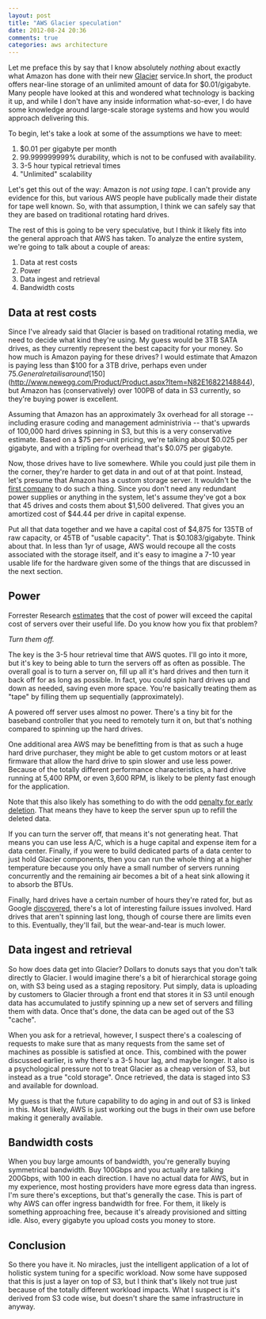 ```yaml
---
layout: post
title: "AWS Glacier speculation"
date: 2012-08-24 20:36
comments: true
categories: aws architecture
---
```


Let me preface this by say that I know absolutely _nothing_ about exactly what Amazon has done with their new [Glacier](http://aws.amazon.com/glacier/) service.In short, the product offers near-line storage of an unlimited amount of data for $0.01/gigabyte. Many people have looked at this and wondered what technology is backing it up, and while I don't have any inside information what-so-ever, I do have some knowledge around large-scale storage systems and how you would approach delivering this.

To begin, let's take a look at some of the assumptions we have to meet:

1. $0.01 per gigabyte per month
2. 99.999999999% durability, which is not to be confused with availability.
3. 3-5 hour typical retrieval times
4. "Unlimited" scalability

Let's get this out of the way: Amazon is _not using tape_. I can't provide any evidence for this, but various AWS people have publically made their distate for tape well known. So, with that assumption, I think we can safely say that they are based on traditional rotating hard drives.

The rest of this is going to be very speculative, but I think it likely fits into the general approach that AWS has taken. To analyze the entire system, we're going to talk about a couple of areas:

1. Data at rest costs
2. Power
3. Data ingest and retrieval
4. Bandwidth costs


## Data at rest costs

Since I've already said that Glacier is based on traditional rotating media, we need to decide what kind they're using. My guess would be 3TB SATA drives, as they currently represent the best capacity for your money. So how much is Amazon paying for these drives?  I would estimate that Amazon is paying less than $100 for a 3TB drive, perhaps even under $75. General retail is around [$150](http://www.newegg.com/Product/Product.aspx?Item=N82E16822148844), but Amazon has (conservatively) over 100PB of data in S3 currently, so they're buying power is excellent. 

Assuming that Amazon has an approximately 3x overhead for all storage -- including erasure coding and management administrivia -- that's upwards of 100,000 hard drives spinning in S3, but this is a very conservative estimate. Based on a $75 per-unit pricing, we're talking about $0.025 per gigabyte, and with a tripling for overhead that's $0.075 per gigabyte. 

Now, those drives have to live somewhere. While you could just pile them in the corner, they're harder to get data in and out of at that point. Instead, let's presume that Amazon has a custom storage server. It wouldn't be the [first company](http://blog.backblaze.com/2011/07/20/petabytes-on-a-budget-v2-0revealing-more-secrets/) to do such a thing. Since you don't need any redundant power supplies or anything in the system, let's assume they've got a box that 45 drives and costs them about $1,500 delivered. That gives you an amortized cost of $44.44 per drive in capital expense.

Put all that data together and we have a capital cost of $4,875 for 135TB of raw capacity, or 45TB of "usable capacity". That is $0.1083/gigabyte. Think about that. In less than 1yr of usage, AWS would recoupe all the costs associated with the storage itself, and it's easy to imagine a 7-10 year usable life for the hardware given some of the things that are discussed in the next section.


## Power

Forrester Research [estimates](http://www.cio.com/article/627363/Forrester_3_More_Ways_to_Cut_Data_Center_Energy_Costs) that the cost of power will exceed the capital cost of servers over their useful life. Do you know how you fix that problem? 

_Turn them off._

The key is the 3-5 hour retrieval time that AWS quotes.  I'll go into it more, but it's key to being able to turn the servers off as often as possible. The overall goal is to turn a server on, fill up all it's hard drives and then turn it back off for as long as possible.  In fact, you could spin hard drives up and down as needed, saving even more space.  You're basically treating them as "tape" by filling them up sequentially (approximately).

A powered off server uses almost no power. There's a tiny bit for the baseband controller that you need to remotely turn it on, but that's nothing compared to spinning up the hard drives.

One additional area AWS may be benefitting from is that as such a huge hard drive purchaser, they might be able to get custom motors or at least firmware that allow the hard drive to spin slower and use less power.  Because of the totally different performance characteristics, a hard drive running at 5,400 RPM, or even 3,600 RPM, is likely to be plenty fast enough for the application.

Note that this also likely has something to do with the odd [penalty for early deletion](http://aws.amazon.com/glacier/faqs/#How_am_I_charged_for_deleting_data_that_is_less_than_3_months_old).  That means they have to keep the server spun up to refill the deleted data.

If you can turn the server off, that means it's not generating heat. That means you can use less A/C, which is a huge capital and expense item for a data center. Finally, if you were to build dedicated parts of a data center to just hold Glacier components, then you can run the whole thing at a higher temperature because you only have a small number of servers running concurrently and the remaining air becomes a bit of a heat sink allowing it to absorb the BTUs.  

Finally, hard drives have a certain number of hours they're rated for, but as Google [discovered](http://research.google.com/pubs/pub32774.html), there's a lot of interesting failure issues involved.  Hard drives that aren't spinning last long, though of course there are limits even to this.  Eventually, they'll fail, but the wear-and-tear is much lower.


## Data ingest and retrieval

So how does data get into Glacier? Dollars to donuts says that you don't talk directly to Glacier. I would imagine there's a bit of hierarchical storage going on, with S3 being used as a staging repository. Put simply, data is uploading by customers to Glacier through a front end that stores it in S3 until enough data has accumulated to justify spinning up a new set of servers and filling them with data. Once that's done, the data can be aged out of the S3 "cache".  

When you ask for a retrieval, however, I suspect there's a coalescing of requests to make sure that as many requests from the same set of machines as possible is satisfied at once. This, combined with the power discussed earlier, is why there's a 3-5 hour lag, and maybe longer. It also is a psychological pressure not to treat Glacier as a cheap version of S3, but instead as a true "cold storage".  Once retrieved, the data is staged into S3 and available for download.

My guess is that the future capability to do aging in and out of S3 is linked in this. Most likely, AWS is just working out the bugs in their own use before making it generally available.


## Bandwidth costs

When you buy large amounts of bandwidth, you're generally buying symmetrical bandwidth. Buy 100Gbps and you actually are talking 200Gbps, with 100 in each direction. I have no actual data for AWS, but in my experience, most hosting providers have more egress data than ingress. I'm sure there's exceptions, but that's generally the case. This is part of why AWS can offer ingress bandwidth for free. For them, it likely is something approaching free, because it's already provisioned and sitting idle. Also, every gigabyte you upload costs you money to store.


## Conclusion

So there you have it.  No miracles, just the intelligent application of a lot of holistic system tuning for a specific workload.  Now some have supposed that this is just a layer on top of S3, but I think that's likely not true just because of the totally different workload impacts.  What I suspect is it's derived from S3 code wise, but doesn't share the same infrastructure in anyway.
